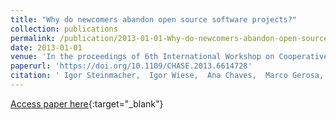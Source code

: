 ```yaml
---
title: "Why do newcomers abandon open source software projects?"
collection: publications
permalink: /publication/2013-01-01-Why-do-newcomers-abandon-open-source-software-projects
date: 2013-01-01
venue: 'In the proceedings of 6th International Workshop on Cooperative and Human Aspects of Software Engineering, CHASE 2013, San Francisco, CA, USA, May 25, 2013'
paperurl: 'https://doi.org/10.1109/CHASE.2013.6614728'
citation: ' Igor Steinmacher,  Igor Wiese,  Ana Chaves,  Marco Gerosa, &quot;Why do newcomers abandon open source software projects?.&quot; In the proceedings of 6th International Workshop on Cooperative and Human Aspects of Software Engineering, CHASE 2013, San Francisco, CA, USA, May 25, 2013, 2013.'
---
```

[Access paper here](https://doi.org/10.1109/CHASE.2013.6614728){:target="_blank"}

